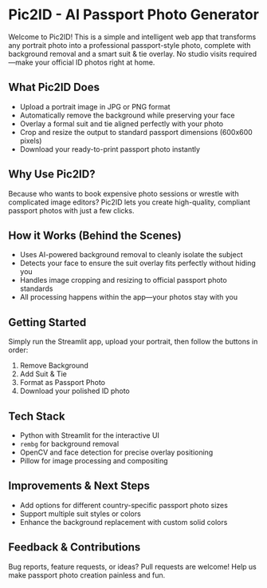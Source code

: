 # Pic2ID - AI Passport Photo Generator

Welcome to Pic2ID! This is a simple and intelligent web app that transforms any portrait photo into a professional passport-style photo, complete with background removal and a smart suit & tie overlay. No studio visits required—make your official ID photos right at home.

## What Pic2ID Does

- Upload a portrait image in JPG or PNG format
- Automatically remove the background while preserving your face
- Overlay a formal suit and tie aligned perfectly with your photo
- Crop and resize the output to standard passport dimensions (600x600 pixels)
- Download your ready-to-print passport photo instantly

## Why Use Pic2ID?

Because who wants to book expensive photo sessions or wrestle with complicated image editors? Pic2ID lets you create high-quality, compliant passport photos with just a few clicks.

## How it Works (Behind the Scenes)

- Uses AI-powered background removal to cleanly isolate the subject
- Detects your face to ensure the suit overlay fits perfectly without hiding you
- Handles image cropping and resizing to official passport photo standards
- All processing happens within the app—your photos stay with you

## Getting Started

Simply run the Streamlit app, upload your portrait, then follow the buttons in order:
1. Remove Background
2. Add Suit & Tie
3. Format as Passport Photo
4. Download your polished ID photo

## Tech Stack

- Python with Streamlit for the interactive UI
- `rembg` for background removal
- OpenCV and face detection for precise overlay positioning
- Pillow for image processing and compositing

## Improvements & Next Steps

- Add options for different country-specific passport photo sizes
- Support multiple suit styles or colors
- Enhance the background replacement with custom solid colors

## Feedback & Contributions

Bug reports, feature requests, or ideas? Pull requests are welcome! Help us make passport photo creation painless and fun.
